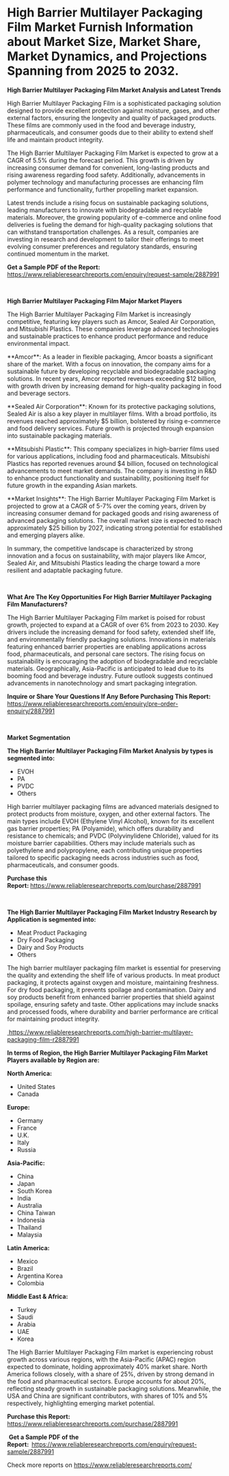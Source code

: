 <p><h1>High Barrier Multilayer Packaging Film Market Furnish Information about Market Size, Market Share, Market Dynamics, and Projections Spanning from 2025 to 2032.</h1></p><p><strong>High Barrier Multilayer Packaging Film Market Analysis and Latest Trends</strong></p>
<p><p>High Barrier Multilayer Packaging Film is a sophisticated packaging solution designed to provide excellent protection against moisture, gases, and other external factors, ensuring the longevity and quality of packaged products. These films are commonly used in the food and beverage industry, pharmaceuticals, and consumer goods due to their ability to extend shelf life and maintain product integrity.</p><p>The High Barrier Multilayer Packaging Film Market is expected to grow at a CAGR of 5.5% during the forecast period. This growth is driven by increasing consumer demand for convenient, long-lasting products and rising awareness regarding food safety. Additionally, advancements in polymer technology and manufacturing processes are enhancing film performance and functionality, further propelling market expansion.</p><p>Latest trends include a rising focus on sustainable packaging solutions, leading manufacturers to innovate with biodegradable and recyclable materials. Moreover, the growing popularity of e-commerce and online food deliveries is fueling the demand for high-quality packaging solutions that can withstand transportation challenges. As a result, companies are investing in research and development to tailor their offerings to meet evolving consumer preferences and regulatory standards, ensuring continued momentum in the market.</p></p>
<p><strong>Get a Sample PDF of the Report:&nbsp;</strong> <a href="https://www.reliableresearchreports.com/enquiry/request-sample/2887991?utm_campaign=2487&utm_medium=2&utm_source=Github&utm_content=ia&utm_term=14032025&utm_id=high-barrier-multilayer-packaging-film">https://www.reliableresearchreports.com/enquiry/request-sample/2887991</a></p>
<p>&nbsp;</p>
<p><strong>High Barrier Multilayer Packaging Film Major Market Players</strong></p>
<p><p>The High Barrier Multilayer Packaging Film Market is increasingly competitive, featuring key players such as Amcor, Sealed Air Corporation, and Mitsubishi Plastics. These companies leverage advanced technologies and sustainable practices to enhance product performance and reduce environmental impact.</p><p>**Amcor**: As a leader in flexible packaging, Amcor boasts a significant share of the market. With a focus on innovation, the company aims for a sustainable future by developing recyclable and biodegradable packaging solutions. In recent years, Amcor reported revenues exceeding $12 billion, with growth driven by increasing demand for high-quality packaging in food and beverage sectors.</p><p>**Sealed Air Corporation**: Known for its protective packaging solutions, Sealed Air is also a key player in multilayer films. With a broad portfolio, its revenues reached approximately $5 billion, bolstered by rising e-commerce and food delivery services. Future growth is projected through expansion into sustainable packaging materials.</p><p>**Mitsubishi Plastic**: This company specializes in high-barrier films used for various applications, including food and pharmaceuticals. Mitsubishi Plastics has reported revenues around $4 billion, focused on technological advancements to meet market demands. The company is investing in R&D to enhance product functionality and sustainability, positioning itself for future growth in the expanding Asian markets.</p><p>**Market Insights**: The High Barrier Multilayer Packaging Film Market is projected to grow at a CAGR of 5-7% over the coming years, driven by increasing consumer demand for packaged goods and rising awareness of advanced packaging solutions. The overall market size is expected to reach approximately $25 billion by 2027, indicating strong potential for established and emerging players alike.</p><p>In summary, the competitive landscape is characterized by strong innovation and a focus on sustainability, with major players like Amcor, Sealed Air, and Mitsubishi Plastics leading the charge toward a more resilient and adaptable packaging future.</p></p>
<p>&nbsp;</p>
<p><strong>What Are The Key Opportunities For High Barrier Multilayer Packaging Film Manufacturers?</strong></p>
<p><p>The High Barrier Multilayer Packaging Film market is poised for robust growth, projected to expand at a CAGR of over 6% from 2023 to 2030. Key drivers include the increasing demand for food safety, extended shelf life, and environmentally friendly packaging solutions. Innovations in materials featuring enhanced barrier properties are enabling applications across food, pharmaceuticals, and personal care sectors. The rising focus on sustainability is encouraging the adoption of biodegradable and recyclable materials. Geographically, Asia-Pacific is anticipated to lead due to its booming food and beverage industry. Future outlook suggests continued advancements in nanotechnology and smart packaging integration.</p></p>
<p><strong>Inquire or Share Your Questions If Any Before Purchasing This Report:</strong> <a href="https://www.reliableresearchreports.com/enquiry/pre-order-enquiry/2887991?utm_campaign=2487&utm_medium=2&utm_source=Github&utm_content=ia&utm_term=14032025&utm_id=high-barrier-multilayer-packaging-film">https://www.reliableresearchreports.com/enquiry/pre-order-enquiry/2887991</a></p>
<p>&nbsp;</p>
<p><strong>Market Segmentation</strong></p>
<p><strong>The High Barrier Multilayer Packaging Film Market Analysis by types is segmented into:</strong></p>
<p><ul><li>EVOH</li><li>PA</li><li>PVDC</li><li>Others</li></ul></p>
<p><p>High barrier multilayer packaging films are advanced materials designed to protect products from moisture, oxygen, and other external factors. The main types include EVOH (Ethylene Vinyl Alcohol), known for its excellent gas barrier properties; PA (Polyamide), which offers durability and resistance to chemicals; and PVDC (Polyvinylidene Chloride), valued for its moisture barrier capabilities. Others may include materials such as polyethylene and polypropylene, each contributing unique properties tailored to specific packaging needs across industries such as food, pharmaceuticals, and consumer goods.</p></p>
<p><strong>Purchase this Report:&nbsp;</strong><a href="https://www.reliableresearchreports.com/purchase/2887991?utm_campaign=2487&utm_medium=2&utm_source=Github&utm_content=ia&utm_term=14032025&utm_id=high-barrier-multilayer-packaging-film">https://www.reliableresearchreports.com/purchase/2887991</a></p>
<p>&nbsp;</p>
<p><strong>The High Barrier Multilayer Packaging Film Market Industry Research by Application is segmented into:</strong></p>
<p><ul><li>Meat Product Packaging</li><li>Dry Food Packaging</li><li>Dairy and Soy Products</li><li>Others</li></ul></p>
<p><p>The high barrier multilayer packaging film market is essential for preserving the quality and extending the shelf life of various products. In meat product packaging, it protects against oxygen and moisture, maintaining freshness. For dry food packaging, it prevents spoilage and contamination. Dairy and soy products benefit from enhanced barrier properties that shield against spoilage, ensuring safety and taste. Other applications may include snacks and processed foods, where durability and barrier performance are critical for maintaining product integrity.</p></p>
<p><a href="https://www.reliableresearchreports.com/high-barrier-multilayer-packaging-film-r2887991?utm_campaign=2487&utm_medium=2&utm_source=Github&utm_content=ia&utm_term=14032025&utm_id=high-barrier-multilayer-packaging-film">&nbsp;https://www.reliableresearchreports.com/high-barrier-multilayer-packaging-film-r2887991</a></p>
<p><strong>In terms of Region, the High Barrier Multilayer Packaging Film Market Players available by Region are:</strong></p>
<p>
    <p> <strong> North America: </strong>
        <ul>
            <li>United States</li>
            <li>Canada</li>
        </ul>
        </p> 
    <p> <strong> Europe: </strong>
        <ul>
            <li>Germany</li>
            <li>France</li>
            <li>U.K.</li>
            <li>Italy</li>
            <li>Russia</li>
        </ul>
        </p> 
    <p> <strong> Asia-Pacific: </strong>
        <ul>
            <li>China</li>
            <li>Japan</li>
            <li>South Korea</li>
            <li>India</li>
            <li>Australia</li>
            <li>China Taiwan</li>
            <li>Indonesia</li>
            <li>Thailand</li>
            <li>Malaysia</li>
        </ul>
        </p> 
    <p> <strong> Latin America: </strong>
        <ul>
            <li>Mexico</li>
            <li>Brazil</li>
            <li>Argentina Korea</li>
            <li>Colombia</li>
        </ul>
        </p> 
    <p> <strong> Middle East & Africa: </strong>
        <ul>
            <li>Turkey</li>
            <li>Saudi</li>
            <li>Arabia</li>
            <li>UAE</li>
            <li>Korea</li>
        </ul>
    </p>
    </p>
<p><p>The High Barrier Multilayer Packaging Film market is experiencing robust growth across various regions, with the Asia-Pacific (APAC) region expected to dominate, holding approximately 40% market share. North America follows closely, with a share of 25%, driven by strong demand in the food and pharmaceutical sectors. Europe accounts for about 20%, reflecting steady growth in sustainable packaging solutions. Meanwhile, the USA and China are significant contributors, with shares of 10% and 5% respectively, highlighting emerging market potential.</p></p>
<p><strong>Purchase this Report: </strong><a href="https://www.reliableresearchreports.com/purchase/2887991?utm_campaign=2487&utm_medium=2&utm_source=Github&utm_content=ia&utm_term=14032025&utm_id=high-barrier-multilayer-packaging-film">https://www.reliableresearchreports.com/purchase/2887991</a></p>
<p>&nbsp;<strong>Get a Sample PDF of the Report:&nbsp;&nbsp;</strong><a href="https://www.reliableresearchreports.com/enquiry/request-sample/2887991?utm_campaign=2487&utm_medium=2&utm_source=Github&utm_content=ia&utm_term=14032025&utm_id=high-barrier-multilayer-packaging-film">https://www.reliableresearchreports.com/enquiry/request-sample/2887991</a></p>
<p><strong></strong></p>
<p>Check more reports on <a href="https://www.reliableresearchreports.com/?utm_campaign=2487&utm_medium=2&utm_source=Github&utm_content=ia&utm_term=14032025&utm_id=high-barrier-multilayer-packaging-film">https://www.reliableresearchreports.com/</a></p>